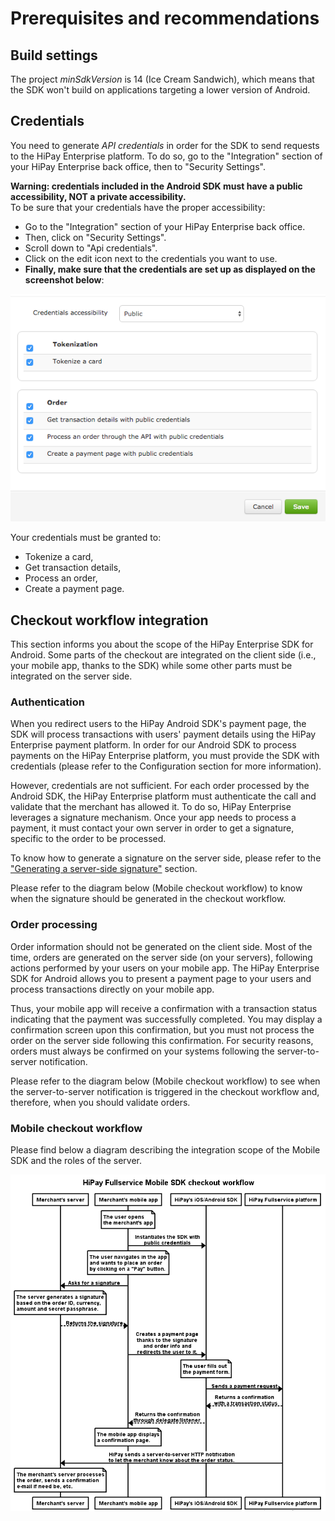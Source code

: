 # Prerequisites and recommendations

## Build settings

The project *minSdkVersion* is 14 (Ice Cream Sandwich), which means that the SDK won't build on applications targeting a lower version of Android.

## Credentials

You need to generate *API credentials* in order for the SDK to send requests to the HiPay Enterprise platform. To do so, go to the "Integration" section of your HiPay Enterprise back office, then to "Security Settings".

**Warning: credentials included in the Android SDK must have a public accessibility, NOT a private accessibility.**  
To be sure that your credentials have the proper accessibility:

- Go to the "Integration" section of your HiPay Enterprise back office.
- Then, click on "Security Settings".
- Scroll down to "Api credentials".
- Click on the edit icon next to the credentials you want to use. 
- **Finally, make sure that the credentials are set up as displayed on the screenshot below**:

![Credentials accessibility](images/credentials_accessibility.png)

Your credentials must be granted to:

- Tokenize a card,
- Get transaction details,
- Process an order, 
- Create a payment page.

## Checkout workflow integration

This section informs you about the scope of the HiPay Enterprise SDK for Android. Some parts of the checkout are integrated on the client side (i.e., your mobile app, thanks to the SDK) while some other parts must be integrated on the server side.

### Authentication

When you redirect users to the HiPay Android SDK's payment page, the SDK will process transactions with users' payment details using the HiPay Enterprise payment platform. In order for our Android SDK to process payments on the HiPay Enterprise platform, you must provide the SDK with credentials (please refer to the Configuration section for more information).

However, credentials are not sufficient. For each order processed by the Android SDK, the HiPay Enterprise platform must authenticate the call and validate that the merchant has allowed it. To do so, HiPay Enterprise leverages a signature mechanism. Once your app needs to process a payment, it must contact your own server in order to get a signature, specific to the order to be processed.

To know how to generate a signature on the server side, please refer to the ["Generating a server-side signature"](#generating-a-server-side-signature) section.

Please refer to the diagram below (Mobile checkout workflow) to know when the signature should be generated in the checkout workflow.

### Order processing

Order information should not be generated on the client side. Most of the time, orders are generated on the server side (on your servers), following actions performed by your users on your mobile app. The HiPay Enterprise SDK for Android allows you to present a payment page to your users and process transactions directly on your mobile app. 

Thus, your mobile app will receive a confirmation with a transaction status indicating that the payment was successfully completed. You may display a confirmation screen upon this confirmation, but you must not process the order on the server side following this confirmation. For security reasons, orders must always be confirmed on your systems following the server-to-server notification.

Please refer to the diagram below (Mobile checkout workflow) to see when the server-to-server notification is triggered in the checkout workflow and, therefore, when you should validate orders.

### Mobile checkout workflow

Please find below a diagram describing the integration scope of the Mobile SDK and the roles of the server.

![HiPay Enterprise Mobile SDK checkout workflow](images/workflow.png)
